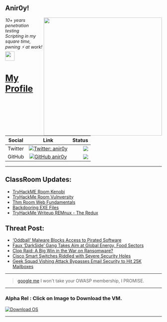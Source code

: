 <h2>Anir0y!</h2>
<img align='right' src="https://github-readme-stats.vercel.app/api?username=anir0y&show_icons=true&theme=dark" width="380">
<p><em>10+ years penetration testing<br>
  Scripting in my square time, pwning ⚡ at work!<img src="https://media.giphy.com/media/WUlplcMpOCEmTGBtBW/giphy.gif" width="30"> 
</em></p>



# [My Profile](https://anir0y.in/refer=githubreadme)

| Social   |      Link      | Status|
|----------|:-------------:|--:|
| Twitter |  [![Twitter: anir0y](https://img.shields.io/twitter/follow/anir0y?label=Follow%20me&style=plastic)](https://twitter.com/anir0y)| ![](https://img.shields.io/badge/Status-Online-blue)|
| GitHub |    [![GitHub anir0y](https://img.shields.io/github/followers/anir0y?label=Fork%20me&style=plastic)](https://github.com/anir0y)   | ![](https://img.shields.io/badge/Status-Online-blue)|


---

## ClassRoom Updates:

<!-- CLASS:START -->
- [TryHackME Room Kenobi](https://classroom.anir0y.in/post/thm-room-kenobi/)
- [TryHackMe Room Vulnversity](https://classroom.anir0y.in/post/thm-room-vulnversity/)
- [Thm Room Web Fundamentals](https://classroom.anir0y.in/post/thm-room-webfundamentals/)
- [Backdooring EXE Files](https://classroom.anir0y.in/post/cs-hijackputty-msfvenom/)
- [TryHackMe Writeup REMnux - The Redux](https://classroom.anir0y.in/post/thm-room-malremnuxv2/)
<!-- CLASS:END -->

## Threat Post:

<!-- THREAT:START -->
- [‘Oddball’ Malware Blocks Access to Pirated Software](https://threatpost.com/oddball-malware-blocks-pirated-software/167060/)
- [Faux ‘DarkSide’ Gang Takes Aim at Global Energy, Food Sectors](https://threatpost.com/darkside-global-energy-food/167056/)
- [Clop Raid: A Big Win in the War on Ransomware?](https://threatpost.com/clop-raid-big-win-war-ransomware/167036/)
- [Cisco Smart Switches Riddled with Severe Security Holes](https://threatpost.com/cisco-smart-switches-security-holes/167031/)
- [Geek Squad Vishing Attack Bypasses Email Security to Hit 25K Mailboxes](https://threatpost.com/geek-squad-vishing-bypasses-email-security/167014/)
<!-- THREAT:END -->
---


> [google me](https://google.com/search?q=@anir0y) I won't take your OWASP membership, I PROMISE. 

---
### Alpha Rel : Click on Image to Download the VM.
[![Download OS](https://i.imgur.com/4RUjCIA.png)](https://sourceforge.net/projects/classroom-os/files/latest/download)

---

